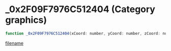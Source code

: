 # _0x2F09F7976C512404 (Category graphics)

```js
function _0x2F09F7976C512404(xCoord: number, yCoord: number, zCoord: number, p3: number): boolean
```

[filename](_0x2F09F7976C512404_m.md ':include')
